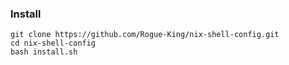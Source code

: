 ### Install

```
git clone https://github.com/Rogue-King/nix-shell-config.git
cd nix-shell-config
bash install.sh
```
